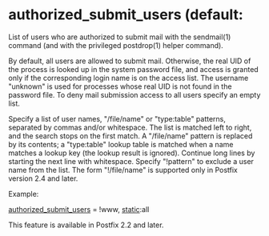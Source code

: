 # authorized_submit_users (default: 


List of users who are authorized to submit mail with the sendmail(1)
command (and with the privileged postdrop(1) helper command).



By default, all users are allowed to submit mail.  Otherwise, the
real UID of the process is looked up in the system password file,
and access is granted only if the corresponding login name is on
the access list.  The username "unknown" is used for processes
whose real UID is not found in the password file. To deny mail
submission access to all users specify an empty list.  


Specify a list of user names, "/file/name" or "type:table" patterns,
separated by commas and/or whitespace. The list is matched left to right,
and the search stops on the first match. A "/file/name" pattern is
replaced by its contents;
a "type:table" lookup table is matched when a name matches a lookup key
(the lookup result is ignored).  Continue long lines by starting the
next line with whitespace. Specify "!pattern" to exclude a user
name from the list. The form "!/file/name" is supported only in
Postfix version 2.4 and later.  


Example:



<a href="postconf.5.html#authorized_submit_users">authorized_submit_users</a> = !www, <a href="DATABASE_README.html#types">static</a>:all



This feature is available in Postfix 2.2 and later.



